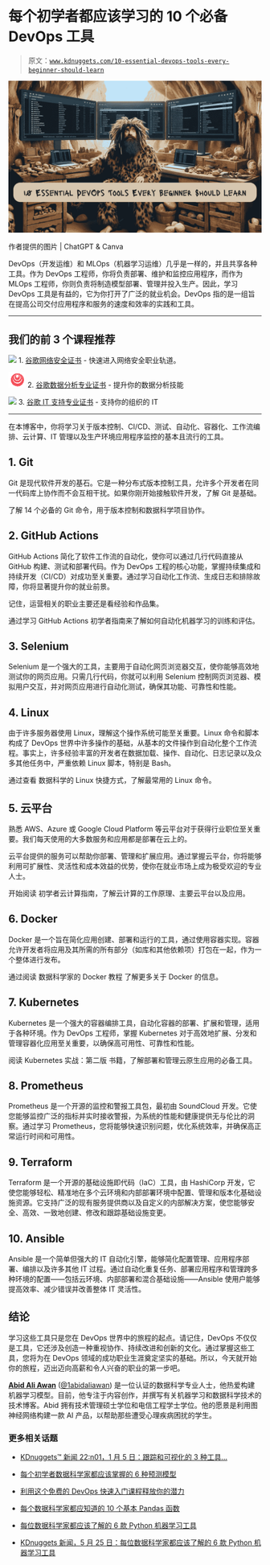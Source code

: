 # 每个初学者都应该学习的 10 个必备 DevOps 工具

> 原文：[`www.kdnuggets.com/10-essential-devops-tools-every-beginner-should-learn`](https://www.kdnuggets.com/10-essential-devops-tools-every-beginner-should-learn)

![每个初学者都应该学习的 10 个必备 DevOps 工具封面照片](img/4fcdcd259d2d94b180d4fe59878c0edd.png)

作者提供的图片 | ChatGPT & Canva

DevOps（开发运维）和 MLOps（机器学习运维）几乎是一样的，并且共享各种工具。作为 DevOps 工程师，你将负责部署、维护和监控应用程序，而作为 MLOps 工程师，你则负责将制造模型部署、管理并投入生产。因此，学习 DevOps 工具是有益的，它为你打开了广泛的就业机会。DevOps 指的是一组旨在提高公司交付应用程序和服务的速度和效率的实践和工具。

* * *

## 我们的前 3 个课程推荐

![](img/0244c01ba9267c002ef39d4907e0b8fb.png) 1\. [谷歌网络安全证书](https://www.kdnuggets.com/google-cybersecurity) - 快速进入网络安全职业轨道。

![](img/e225c49c3c91745821c8c0368bf04711.png) 2\. [谷歌数据分析专业证书](https://www.kdnuggets.com/google-data-analytics) - 提升你的数据分析技能

![](img/0244c01ba9267c002ef39d4907e0b8fb.png) 3\. [谷歌 IT 支持专业证书](https://www.kdnuggets.com/google-itsupport) - 支持你的组织的 IT

* * *

在本博客中，你将学习关于版本控制、CI/CD、测试、自动化、容器化、工作流编排、云计算、IT 管理以及生产环境应用程序监控的基本且流行的工具。

## 1\. Git

Git 是现代软件开发的基石。它是一种分布式版本控制工具，允许多个开发者在同一代码库上协作而不会互相干扰。如果你刚开始接触软件开发，了解 Git 是基础。

了解 14 个必备的 Git 命令，用于版本控制和数据科学项目协作。

## 2\. GitHub Actions

GitHub Actions 简化了软件工作流的自动化，使你可以通过几行代码直接从 GitHub 构建、测试和部署代码。作为 DevOps 工程的核心功能，掌握持续集成和持续开发（CI/CD）对成功至关重要。通过学习自动化工作流、生成日志和排除故障，你将显著提升你的就业前景。

记住，运营相关的职业主要还是看经验和作品集。

通过学习 GitHub Actions 初学者指南来了解如何自动化机器学习的训练和评估。

## 3\. Selenium

Selenium 是一个强大的工具，主要用于自动化网页浏览器交互，使你能够高效地测试你的网页应用。只需几行代码，你就可以利用 Selenium 控制网页浏览器、模拟用户交互，并对网页应用进行自动化测试，确保其功能、可靠性和性能。

## 4\. Linux

由于许多服务器使用 Linux，理解这个操作系统可能至关重要。Linux 命令和脚本构成了 DevOps 世界中许多操作的基础，从基本的文件操作到自动化整个工作流程。事实上，许多经验丰富的开发者在数据加载、操作、自动化、日志记录以及众多其他任务中，严重依赖 Linux 脚本，特别是 Bash。

通过查看 数据科学的 Linux 快捷方式，了解最常用的 Linux 命令。

## 5\. 云平台

熟悉 AWS、Azure 或 Google Cloud Platform 等云平台对于获得行业职位至关重要。我们每天使用的大多数服务和应用都是部署在云上的。

云平台提供的服务可以帮助你部署、管理和扩展应用。通过掌握云平台，你将能够利用可扩展性、灵活性和成本效益的优势，使你在就业市场上成为极受欢迎的专业人士。

开始阅读 初学者云计算指南，了解云计算的工作原理、主要云平台以及应用。

## 6\. Docker

Docker 是一个旨在简化应用创建、部署和运行的工具，通过使用容器实现。容器允许开发者将应用及其所需的所有部分（如库和其他依赖项）打包在一起，作为一个整体进行发布。

通过阅读 数据科学家的 Docker 教程 了解更多关于 Docker 的信息。

## 7\. Kubernetes

Kubernetes 是一个强大的容器编排工具，自动化容器的部署、扩展和管理，适用于各种环境。作为 DevOps 工程师，掌握 Kubernetes 对于高效地扩展、分发和管理容器化应用至关重要，以确保高可用性、可靠性和性能。

阅读 Kubernetes 实战：第二版 书籍，了解部署和管理云原生应用的必备工具。

## 8\. Prometheus

Prometheus 是一个开源的监控和警报工具包，最初由 SoundCloud 开发。它使您能够监控广泛的指标并实时接收警报，为系统的性能和健康提供无与伦比的洞察。通过学习 Prometheus，您将能够快速识别问题，优化系统效率，并确保高正常运行时间和可用性。

## 9\. Terraform

Terraform 是一个开源的基础设施即代码（IaC）工具，由 HashiCorp 开发，它使您能够轻松、精准地在多个云环境和内部部署环境中配置、管理和版本化基础设施资源。它支持广泛的现有服务提供商以及自定义的内部解决方案，使您能够安全、高效、一致地创建、修改和跟踪基础设施变更。

## 10\. Ansible

Ansible 是一个简单但强大的 IT 自动化引擎，能够简化配置管理、应用程序部署、编排以及许多其他 IT 过程。通过自动化重复任务、部署应用程序和管理跨多种环境的配置——包括云环境、内部部署和混合基础设施——Ansible 使用户能够提高效率、减少错误并改善整体 IT 灵活性。

## 结论

学习这些工具只是您在 DevOps 世界中的旅程的起点。请记住，DevOps 不仅仅是工具，它还涉及创造一种重视协作、持续改进和创新的文化。通过掌握这些工具，您将为在 DevOps 领域的成功职业生涯奠定坚实的基础。所以，今天就开始你的旅程，迈出迈向高薪和令人兴奋的职业的第一步吧。

[](https://www.polywork.com/kingabzpro)****[Abid Ali Awan](https://www.polywork.com/kingabzpro)**** ([@1abidaliawan](https://www.linkedin.com/in/1abidaliawan)) 是一位认证的数据科学专业人士，他热爱构建机器学习模型。目前，他专注于内容创作，并撰写有关机器学习和数据科学技术的技术博客。Abid 拥有技术管理硕士学位和电信工程学士学位。他的愿景是利用图神经网络构建一款 AI 产品，以帮助那些遭受心理疾病困扰的学生。

### 更多相关话题

+   [KDnuggets™ 新闻 22:n01，1 月 5 日：跟踪和可视化的 3 种工具…](https://www.kdnuggets.com/2022/n01.html)

+   [每个初学者数据科学家都应该掌握的 6 种预测模型](https://www.kdnuggets.com/2021/12/6-predictive-models-every-beginner-data-scientist-master.html)

+   [利用这个免费的 DevOps 快速入门课程释放你的潜力](https://www.kdnuggets.com/2023/03/corise-unlock-potential-with-this-free-devops-crash-course.html)

+   [每个数据科学家都应知道的 10 个基本 Pandas 函数](https://www.kdnuggets.com/10-essential-pandas-functions-every-data-scientist-should-know)

+   [每位数据科学家都应该了解的 6 款 Python 机器学习工具](https://www.kdnuggets.com/2022/05/6-python-machine-learning-tools-every-data-scientist-know.html)

+   [KDnuggets 新闻，5 月 25 日：每位数据科学家都应该了解的 6 款 Python 机器学习工具](https://www.kdnuggets.com/2022/n21.html)
